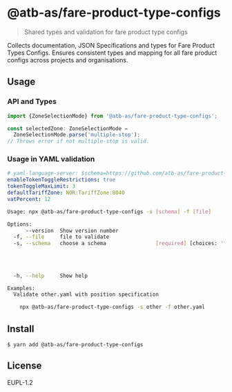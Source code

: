 # @atb-as/fare-product-type-configs

> Shared types and validation for fare product type configs

Collects documentation, JSON Specifications and types for Fare Product Types
Configs. Ensures consistent types and mapping for all fare product configs
across projects and organisations.

## Usage

### API and Types

```js
import {ZoneSelectionMode} from '@atb-as/fare-product-type-configs';

const selectedZone: ZoneSelectionMode =
  ZoneSelectionMode.parse('multiple-stop');
// Throws error if not multiple-stop is valid.
```

### Usage in YAML validation

```yaml
# yaml-language-server: $schema=https://github.com/atb-as/fare-product-type-configs/schema-definitions/other.json
enableTokenToggleRestrictions: true
tokenToggleMaxLimit: 3
defaultTariffZone: NOR:TariffZone:8040
vatPercent: 12
```

```sh
Usage: npx @atb-as/fare-product-type-configs -s [schema] -f [file]

Options:
      --version  Show version number                                   [boolean]
  -f, --file     file to validate                                     [required]
  -s, --schema   choose a schema                [required] [choices: 'fareProductTypeConfigs',
                                                                        'other',
                                                                        'paymentTypes',
                                                                        'travelSearchFilters',
                                                                        'url'  ]
  -h, --help     Show help                                             [boolean]

Examples:
  Validate other.yaml with position specification

    npx @atb-as/fare-product-type-configs -s other -f other.yaml
```

## Install

```
$ yarn add @atb-as/fare-product-type-configs
```

## License

EUPL-1.2
